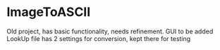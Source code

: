 # ImageToASCII
Old project, has basic functionality, needs refinement. GUI to be added
LookUp file has 2 settings for conversion, kept there for testing
